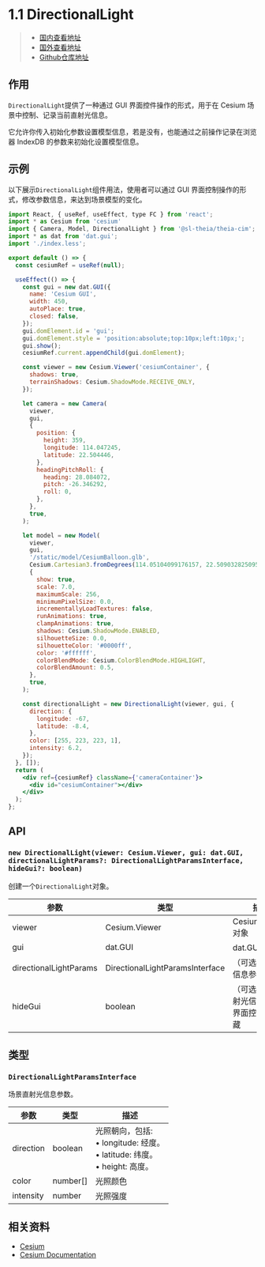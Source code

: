 # 1.1 DirectionalLight

> - [国内查看地址](https://main--sweet-dasik-754a3a.netlify.app/)
> - [国外查看地址](https://cesium-scene.vercel.app/)
> - [Github仓库地址](https://github.com/WaterSeeding/CesiumScene)

## 作用

`DirectionalLight`提供了一种通过 GUI 界面控件操作的形式，用于在 Cesium 场景中控制、记录当前直射光信息。

它允许你传入初始化参数设置模型信息，若是没有，也能通过之前操作记录在浏览器 IndexDB 的参数来初始化设置模型信息。

## 示例

以下展示`DirectionalLight`组件用法，使用者可以通过 GUI 界面控制操作的形式，修改参数信息，来达到场景模型的变化。

```jsx
import React, { useRef, useEffect, type FC } from 'react';
import * as Cesium from 'cesium'
import { Camera, Model, DirectionalLight } from '@sl-theia/theia-cim';
import * as dat from 'dat.gui';
import './index.less';

export default () => {
  const cesiumRef = useRef(null);

  useEffect(() => {
    const gui = new dat.GUI({
      name: 'Cesium GUI',
      width: 450,
      autoPlace: true,
      closed: false,
    });
    gui.domElement.id = 'gui';
    gui.domElement.style = 'position:absolute;top:10px;left:10px;';
    gui.show();
    cesiumRef.current.appendChild(gui.domElement);

    const viewer = new Cesium.Viewer('cesiumContainer', {
      shadows: true,
      terrainShadows: Cesium.ShadowMode.RECEIVE_ONLY,
    });

    let camera = new Camera(
      viewer,
      gui,
      {
        position: {
          height: 359,
          longitude: 114.047245,
          latitude: 22.504446,
        },
        headingPitchRoll: {
          heading: 28.084072,
          pitch: -26.346292,
          roll: 0,
        },
      },
      true,
    );

    let model = new Model(
      viewer,
      gui,
      '/static/model/CesiumBalloon.glb',
      Cesium.Cartesian3.fromDegrees(114.05104099176157, 22.509032825095247, 50),
      {
        show: true,
        scale: 7.0,
        maximumScale: 256,
        minimumPixelSize: 0.0,
        incrementallyLoadTextures: false,
        runAnimations: true,
        clampAnimations: true,
        shadows: Cesium.ShadowMode.ENABLED,
        silhouetteSize: 0.0,
        silhouetteColor: '#0000ff',
        color: '#ffffff',
        colorBlendMode: Cesium.ColorBlendMode.HIGHLIGHT,
        colorBlendAmount: 0.5,
      },
      true,
    );

    const directionalLight = new DirectionalLight(viewer, gui, {
      direction: {
        longitude: -67,
        latitude: -8.4,
      },
      color: [255, 223, 223, 1],
      intensity: 6.2,
    });
  }, []);
  return (
    <div ref={cesiumRef} className={'cameraContainer'}>
      <div id="cesiumContainer"></div>
    </div>
  );
};
```

## API

### `new DirectionalLight(viewer: Cesium.Viewer, gui: dat.GUI, directionalLightParams?: DirectionalLightParamsInterface, hideGui?: boolean)`

创建一个`DirectionalLight`对象。

| 参数                   | 类型                            | 描述                                          |
| ---------------------- | ------------------------------- | --------------------------------------------- |
| viewer                 | Cesium.Viewer                   | Cesium.Viewer 对象                            |
| gui                    | dat.GUI                         | dat.GUI 对象                                  |
| directionalLightParams | DirectionalLightParamsInterface | （可选）直射光信息参数接口                    |
| hideGui                | boolean                         | （可选）控制直射光信息的 GUI 界面控件显示隐藏 |

## 类型

### `DirectionalLightParamsInterface`

场景直射光信息参数。

| 参数      | 类型     | 描述                                                                                 |
| --------- | -------- | ------------------------------------------------------------------------------------ |
| direction | boolean  | 光照朝向，包括: <br> • longitude: 经度。<br> • latitude: 纬度。<br> • height: 高度。 |
| color     | number[] | 光照颜色                                                                             |
| intensity | number   | 光照强度                                                                             |

## 相关资料

- [Cesium](https://cesium.com/)
- [Cesium Documentation](https://cesium.com/docs/)
